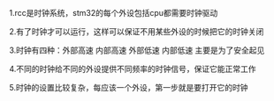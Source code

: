 1.rcc是时钟系统，stm32的每个外设包括cpu都需要时钟驱动

2.有了时钟才可以运行，这样可以保证不用某些外设的时候把它的时钟关闭

3.时钟有四种：外部高速 内部高速 外部低速 内部低速 主要是为了安全起见

4.不同的时钟给不同的外设提供不同频率的时钟信号，保证它能正常工作

5.时钟的设置比较复杂，每应该一个外设，第一步就是要打开它的时钟
